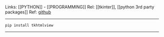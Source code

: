 Links: [[PYTHON]] - [[PROGRAMMING]]
Rel: [[tkinter]], [[python 3rd party packages]]
Ref: [github](https://github.com/bauripalash/tkhtmlview/)

--- 

```pip install tkhtmlview```

--- 

